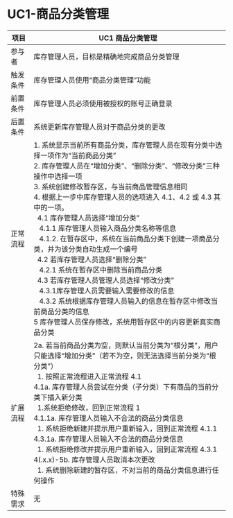 # UC1-商品分类管理

| 项目     | UC1 商品分类管理                                             |
| -------- | ------------------------------------------------------------ |
| 参与者   | 库存管理人员，目标是精确地完成商品分类管理                   |
| 触发条件 | 库存管理人员使用“商品分类管理”功能                           |
| 前置条件 | 库存管理人员必须使用被授权的账号正确登录                     |
| 后置条件 | 系统更新库存管理人员对于商品分类的更改                       |
| 正常流程 | 1. 系统显示当前所有商品分类，库存管理人员在现有分类中选择一项作为“当前商品分类” <br> 2. 库存管理人员在“增加分类”、“删除分类”、“修改分类”三种操作中选择一项 <br> 3. 系统创建修改暂存区，与当前商品管理信息相同 <br> 4. 根据上一步中库存管理人员的选项进入 4.1、4.2 或 4.3 其中的一项。<br> &nbsp; 4.1 库存管理人员选择“增加分类” <br> &nbsp;&nbsp; 4.1.1 库存管理人员输入商品分类名称等信息 <br> &nbsp;&nbsp; 4.1.2. 在暂存区中，系统在当前商品分类下创建一项商品分类，并为该分类自动生成一个编号 <br>&nbsp; 4.2 若库存管理人员选择“删除分类” <br>&nbsp;&nbsp; 4.2.1 系统在暂存区中删除当前商品分类 <br>&nbsp; 4.3 若库存管理人员管理人员选择“修改分类” <br>&nbsp;&nbsp; 4.3.1库存管理人员需要输入需要修改的信息 <br>&nbsp;&nbsp; 4.3.2 系统根据库存管理人员输入的信息在暂存区中修改当前商品分类的信息 <br> 5 库存管理人员保存修改，系统用暂存区中的内容更新真实商品分类 |
| 扩展流程 | 2a. 若当前商品分类为空，则默认当前分类为“根分类”，用户只能选择“增加分类”（若不为空，则无法选择当前分类为“根分类”） <br>&nbsp; 1. 按照正常流程进入正常流程 4.1 <br> 4.1a. 库存管理人员尝试在分类（子分类）下有商品的当前分类下插入新分类 <br>&nbsp; 1.系统拒绝修改，回到正常流程 1 <br> 4.1.1a. 库存管理人员输入不合法的商品分类信息 <br> &nbsp; 1. 系统拒绝新建并提示用户重新输入，回到正常流程 4.1.1 <br> 4.3.1a. 库存管理人员输入不合法的商品分类信息 <br> &nbsp; 1. 系统拒绝修改并提示用户重新输入，回到正常流程 4.3.1 <br> 4(.x.x)-5b. 库存管理人员取消本次更改 <br> &nbsp; 1. 系统删除新建的暂存区，不对当前的商品分类信息进行任何操作 |
| 特殊需求 | 无                                                           |

